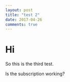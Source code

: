 ```yaml
---
layout: post
title: "test 2"
date: 2017-04-26
comments: true
---
```


# Hi

So this is the third test.

Is the subscription working?
